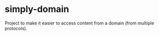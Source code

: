 # simply-domain
Project to make it easier to access content from a domain (from multiple protocols).
